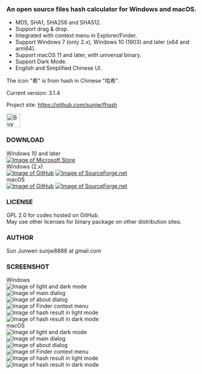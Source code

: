 ### An open source files hash calculator for Windows and macOS.
 * MD5, SHA1, SHA256 and SHA512.
 * Support drag & drop.
 * Integrated with context menu in Explorer/Finder.
 * Support Windows 7 (only 2.x), Windows 10 (1903) and later (x64 and arm64).
 * Support macOS 11 and later, with universal binary.
 * Support Dark Mode.
 * English and Simplified Chinese UI.

The icon "希" is from hash in Chinese "哈希".   
   
Current version: 3.1.4

Project site: https://github.com/sunjw/fhash

<a href="https://ko-fi.com/Y8Y72L3FZ"><img src="https://cdn.ko-fi.com/cdn/kofi4.png?v=2" alt="Buy Me a Coffee at ko-fi.com" height="36"></a>

### DOWNLOAD
Windows 10 and later   
[![Image of Microsoft Store](https://raw.githubusercontent.com/sunjw/fhash/master/assets/Microsoft_English_L.png)](https://www.microsoft.com/store/apps/9P4CLCRV93DQ)   
Windows (2.x)   
[![Image of GitHub](https://raw.githubusercontent.com/sunjw/fhash/master/assets/GitHub_Logo_White.png)](https://github.com/sunjw/fhash/releases/tag/3.1.4)
[![Image of SourceForge.net](https://raw.githubusercontent.com/sunjw/fhash/master/assets/sflogo.png)](https://sourceforge.net/projects/fhash/files/2.4.0/win/)   
macOS   
[![Image of GitHub](https://raw.githubusercontent.com/sunjw/fhash/master/assets/GitHub_Logo_White.png)](https://github.com/sunjw/fhash/releases/tag/3.1.4)
[![Image of SourceForge.net](https://raw.githubusercontent.com/sunjw/fhash/master/assets/sflogo.png)](https://sourceforge.net/projects/fhash/files/3.1.4/macOS/)   


### LICENSE
GPL 2.0 for codes hosted on GitHub.   
May use other licenses for binary package on other distribution sites.

### AUTHOR
Sun Junwen sunjw8888 at gmail.com

### SCREENSHOT
Windows   
![Image of light and dark mode](https://raw.githubusercontent.com/sunjw/fhash/master/assets/win_uwp_calc_proc_light_cut_fusion.jpg)   
![Image of main dialog](https://raw.githubusercontent.com/sunjw/fhash/master/assets/win_uwp_start_light_cut.jpg)   
![Image of about dialog](https://raw.githubusercontent.com/sunjw/fhash/master/assets/win_uwp_about_dark_cut.jpg)   
![Image of Finder context menu](https://raw.githubusercontent.com/sunjw/fhash/master/assets/win_uwp_context_menu_light_cut.png)   
![Image of hash result in light mode](https://raw.githubusercontent.com/sunjw/fhash/master/assets/win_uwp_calc_done_light_cut.jpg)   
![Image of hash result in dark mode](https://raw.githubusercontent.com/sunjw/fhash/master/assets/win_uwp_calc_context_dark_cut.jpg)   
macOS   
![Image of light and dark mode](https://raw.githubusercontent.com/sunjw/fhash/master/assets/mac_bigsur_progress_joint.png)   
![Image of main dialog](https://raw.githubusercontent.com/sunjw/fhash/master/assets/mac_bigsur_start.png)   
![Image of about dialog](https://raw.githubusercontent.com/sunjw/fhash/master/assets/mac_bigsur_about_dark.png)   
![Image of Finder context menu](https://raw.githubusercontent.com/sunjw/fhash/master/assets/mac_bigsur_context_menu.png)   
![Image of hash result in light mode](https://raw.githubusercontent.com/sunjw/fhash/master/assets/mac_bigsur_result.png)   
![Image of hash result in dark mode](https://raw.githubusercontent.com/sunjw/fhash/master/assets/mac_bigsur_result_dark.png)   
